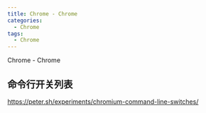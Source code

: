 ```yaml
---
title: Chrome - Chrome
categories:
  - Chrome
tags:
  - Chrome
---
```


Chrome - Chrome

<!--more-->

## 命令行开关列表

https://peter.sh/experiments/chromium-command-line-switches/
